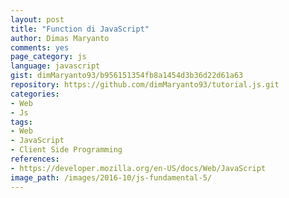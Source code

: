 ```yaml
---
layout: post
title: "Function di JavaScript"
author: Dimas Maryanto
comments: yes
page_category: js
language: javascript
gist: dimMaryanto93/b956151354fb8a1454d3b36d22d61a63
repository: https://github.com/dimMaryanto93/tutorial.js.git
categories:
- Web
- Js
tags:
- Web
- JavaScript
- Client Side Programming
references:
- https://developer.mozilla.org/en-US/docs/Web/JavaScript
image_path: /images/2016-10/js-fundamental-5/
---
```

